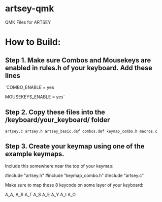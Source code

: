 # artsey-qmk
QMK Files for ARTSEY

# How to Build:

## Step 1. Make sure Combos and Mousekeys are enabled in rules.h of your keyboard. Add these lines

`COMBO_ENABLE = yes

MOUSEKEYS_ENABLE = yes`

## Step 2. Copy these files into the /keyboard/your_keyboard/ folder

`artsey.c
artsey.h
artsey_basic.def
combos.def
keymap_combo.h
macros.c`

## Step 3. Create your keymap using one of the example keymaps. 

Include this somewhere near the top of your keymap:

#include "artsey.h"
#include "keymap_combo.h"
#include "artsey.c"

Make sure to map these 8 keycode on some layer of your keyboard:

A_A,
A_R
A_T
A_S
A_E
A_Y
A_I
A_O
